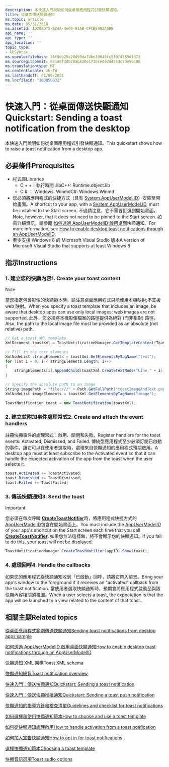 ```yaml
---
description: 本快速入門說明如何從桌面應用程式引發快顯通知。
title: 從桌面傳送快顯通知
ms.topic: article
ms.date: 05/31/2018
ms.assetid: 1D20ED75-E24A-4e60-91AB-CFCBE902A68E
api_name: ''
api_type: ''
api_location: ''
topic_type:
- kbSyntax
ms.openlocfilehash: 36f9da25c20d99da74be30046fc5f9f4789dfd73
ms.sourcegitcommit: 831e8f3db78ab820e1710cede244553c70e50500
ms.translationtype: MT
ms.contentlocale: zh-TW
ms.lasthandoff: 01/08/2021
ms.locfileid: "103850032"
---
```

# <a name="quickstart-sending-a-toast-notification-from-the-desktop"></a><span data-ttu-id="7896e-103">快速入門：從桌面傳送快顯通知</span><span class="sxs-lookup"><span data-stu-id="7896e-103">Quickstart: Sending a toast notification from the desktop</span></span>

<span data-ttu-id="7896e-104">本快速入門說明如何從桌面應用程式引發快顯通知。</span><span class="sxs-lookup"><span data-stu-id="7896e-104">This quickstart shows how to raise a toast notification from a desktop app.</span></span>

## <a name="prerequisites"></a><span data-ttu-id="7896e-105">必要條件</span><span class="sxs-lookup"><span data-stu-id="7896e-105">Prerequisites</span></span>

-   <span data-ttu-id="7896e-106">程式庫</span><span class="sxs-lookup"><span data-stu-id="7896e-106">Libraries</span></span>
    -   <span data-ttu-id="7896e-107">C + +：執行時間 .lib</span><span class="sxs-lookup"><span data-stu-id="7896e-107">C++: Runtime.object.lib</span></span>
    -   <span data-ttu-id="7896e-108">C \# ： Windows. Winmd</span><span class="sxs-lookup"><span data-stu-id="7896e-108">C\#: Windows.Winmd</span></span>
-   <span data-ttu-id="7896e-109">您必須將應用程式的快捷方式（具有 [System.AppUserModel.ID](../properties/props-system-appusermodel-id.md)）安裝至開始畫面。</span><span class="sxs-lookup"><span data-stu-id="7896e-109">A shortcut to your app, with a [System.AppUserModel.ID](../properties/props-system-appusermodel-id.md), must be installed to the Start screen.</span></span> <span data-ttu-id="7896e-110">不過請注意，它不需要釘選到開始畫面。</span><span class="sxs-lookup"><span data-stu-id="7896e-110">Note, however, that it does not need to be pinned to the Start screen.</span></span> <span data-ttu-id="7896e-111">如需詳細資訊，請參閱 [如何透過 AppUserModelID 啟用桌面](enable-desktop-toast-with-appusermodelid.md)快顯通知。</span><span class="sxs-lookup"><span data-stu-id="7896e-111">For more information, see [How to enable desktop toast notifications through an AppUserModelID](enable-desktop-toast-with-appusermodelid.md).</span></span>
-   <span data-ttu-id="7896e-112">至少支援 Windows 8 的 Microsoft Visual Studio 版本</span><span class="sxs-lookup"><span data-stu-id="7896e-112">A version of Microsoft Visual Studio that supports at least Windows 8</span></span>

## <a name="instructions"></a><span data-ttu-id="7896e-113">指示</span><span class="sxs-lookup"><span data-stu-id="7896e-113">Instructions</span></span>

### <a name="1-create-your-toast-content"></a><span data-ttu-id="7896e-114">1. 建立您的快顯內容</span><span class="sxs-lookup"><span data-stu-id="7896e-114">1. Create your toast content</span></span>

> [!Note]  
> <span data-ttu-id="7896e-115">當您指定包含影像的快顯範本時，請注意桌面應用程式只能使用本機映射;不支援 web 映射。</span><span class="sxs-lookup"><span data-stu-id="7896e-115">When you specify a toast template that includes an image, be aware that desktop apps can use only local images; web images are not supported.</span></span> <span data-ttu-id="7896e-116">此外，您必須將本機影像檔案的路徑提供為絕對 (而非相對) 路徑。</span><span class="sxs-lookup"><span data-stu-id="7896e-116">Also, the path to the local image file must be provided as an absolute (not relative) path.</span></span>

 


```csharp
// Get a toast XML template
XmlDocument toastXml = ToastNotificationManager.GetTemplateContent(ToastTemplateType.ToastImageAndText04);

// Fill in the text elements
XmlNodeList stringElements = toastXml.GetElementsByTagName("text");
for (int i = 0; i < stringElements.Length; i++)
{
    stringElements[i].AppendChild(toastXml.CreateTextNode("Line " + i));
}

// Specify the absolute path to an image
String imagePath = "file:///" + Path.GetFullPath("toastImageAndText.png");
XmlNodeList imageElements = toastXml.GetElementsByTagName("image");

ToastNotification toast = new ToastNotification(toastXml);
```



### <a name="2-create-and-attach-the-event-handlers"></a><span data-ttu-id="7896e-117">2. 建立並附加事件處理常式</span><span class="sxs-lookup"><span data-stu-id="7896e-117">2. Create and attach the event handlers</span></span>

<span data-ttu-id="7896e-118">註冊快顯事件的處理常式：啟用、關閉和失敗。</span><span class="sxs-lookup"><span data-stu-id="7896e-118">Register handlers for the toast events: Activated, Dismissed, and Failed.</span></span> <span data-ttu-id="7896e-119">傳統型應用程式至少必須訂閱已啟動的事件，讓它可以在使用者選取時，處理來自快顯通知的應用程式預期啟用。</span><span class="sxs-lookup"><span data-stu-id="7896e-119">A desktop app must at least subscribe to the Activated event so that it can handle the expected activation of the app from the toast when the user selects it.</span></span>


```csharp
toast.Activated += ToastActivated;
toast.Dismissed += ToastDismissed;
toast.Failed += ToastFailed;
```



### <a name="3-send-the-toast"></a><span data-ttu-id="7896e-120">3. 傳送快顯通知</span><span class="sxs-lookup"><span data-stu-id="7896e-120">3. Send the toast</span></span>

> [!IMPORTANT]
> <span data-ttu-id="7896e-121">您必須在每次呼叫 [**CreateToastNotifier**](/uwp/api/Windows.UI.Notifications.ToastNotificationManager?view=winrt-19041)時，將應用程式快捷方式的 [AppUserModelID](../properties/props-system-appusermodel-id.md)包含在開始畫面上。</span><span class="sxs-lookup"><span data-stu-id="7896e-121">You must include the [AppUserModelID](../properties/props-system-appusermodel-id.md) of your app's shortcut on the Start screen each time that you call [**CreateToastNotifier**](/uwp/api/Windows.UI.Notifications.ToastNotificationManager?view=winrt-19041).</span></span> <span data-ttu-id="7896e-122">如果您無法這樣做，將不會顯示您的快顯通知。</span><span class="sxs-lookup"><span data-stu-id="7896e-122">If you fail to do this, your toast will not be displayed.</span></span>

 


```csharp
ToastNotificationManager.CreateToastNotifier(appID).Show(toast);
```



### <a name="4-handle-the-callbacks"></a><span data-ttu-id="7896e-123">4. 處理回呼</span><span class="sxs-lookup"><span data-stu-id="7896e-123">4. Handle the callbacks</span></span>

<span data-ttu-id="7896e-124">如果您的應用程式從快顯通知收到「已啟動」回呼，請將它帶入前景。</span><span class="sxs-lookup"><span data-stu-id="7896e-124">Bring your app's window to the foreground if it receives an "activated" callback from the toast notification.</span></span> <span data-ttu-id="7896e-125">當使用者選取快顯通知時，預期會將應用程式啟動至與該快顯內容相關的視圖。</span><span class="sxs-lookup"><span data-stu-id="7896e-125">When a user selects a toast, the expectation is that the app will be launched to a view related to the content of that toast..</span></span>

## <a name="related-topics"></a><span data-ttu-id="7896e-126">相關主題</span><span class="sxs-lookup"><span data-stu-id="7896e-126">Related topics</span></span>

<dl> <dt>

[<span data-ttu-id="7896e-127">從桌面應用程式範例傳送快顯通知</span><span class="sxs-lookup"><span data-stu-id="7896e-127">Sending toast notifications from desktop apps sample</span></span>](https://github.com/microsoft/Windows-classic-samples/tree/master/Samples/DesktopToasts)
</dt> <dt>

[<span data-ttu-id="7896e-128">如何透過 AppUserModelID 啟用桌面快顯通知</span><span class="sxs-lookup"><span data-stu-id="7896e-128">How to enable desktop toast notifications through an AppUserModelID</span></span>](enable-desktop-toast-with-appusermodelid.md)
</dt> <dt>

[<span data-ttu-id="7896e-129">快顯通知 XML 架構</span><span class="sxs-lookup"><span data-stu-id="7896e-129">Toast XML schema</span></span>](/uwp/schemas/tiles/toastschema/schema-root)
</dt> <dt>

<span data-ttu-id="7896e-130">[快顯通知總覽](/previous-versions/windows/apps/hh779727(v=win.10))</span><span class="sxs-lookup"><span data-stu-id="7896e-130">[Toast notification overview](/previous-versions/windows/apps/hh779727(v=win.10))</span></span>
</dt> <dt>

<span data-ttu-id="7896e-131">[快速入門：傳送快顯通知](/previous-versions/windows/apps/hh465448(v=win.10))</span><span class="sxs-lookup"><span data-stu-id="7896e-131">[Quickstart: Sending a toast notification](/previous-versions/windows/apps/hh465448(v=win.10))</span></span>
</dt> <dt>

<span data-ttu-id="7896e-132">[快速入門：傳送快顯推播通知](/previous-versions/windows/hh761487(v=win.10))</span><span class="sxs-lookup"><span data-stu-id="7896e-132">[Quickstart: Sending a toast push notification](/previous-versions/windows/hh761487(v=win.10))</span></span>
</dt> <dt>

[<span data-ttu-id="7896e-133">快顯通知的指導方針和檢查清單</span><span class="sxs-lookup"><span data-stu-id="7896e-133">Guidelines and checklist for toast notifications</span></span>](/windows/uwp/design/shell/tiles-and-notifications/)
</dt> <dt>

<span data-ttu-id="7896e-134">[如何選擇和使用快顯通知範本](/previous-versions/windows/apps/hh465448(v=win.10))</span><span class="sxs-lookup"><span data-stu-id="7896e-134">[How to choose and use a toast template](/previous-versions/windows/apps/hh465448(v=win.10))</span></span>
</dt> <dt>

<span data-ttu-id="7896e-135">[如何從快顯通知處理啟用](/previous-versions/windows/apps/hh761468(v=win.10))</span><span class="sxs-lookup"><span data-stu-id="7896e-135">[How to handle activation from a toast notification](/previous-versions/windows/apps/hh761468(v=win.10))</span></span>
</dt> <dt>

<span data-ttu-id="7896e-136">[如何加入宣告快顯通知](/previous-versions/windows/apps/hh781238(v=win.10))</span><span class="sxs-lookup"><span data-stu-id="7896e-136">[How to opt in for toast notifications](/previous-versions/windows/apps/hh781238(v=win.10))</span></span>
</dt> <dt>

<span data-ttu-id="7896e-137">[選擇快顯通知範本](/previous-versions/windows/apps/hh761494(v=win.10))</span><span class="sxs-lookup"><span data-stu-id="7896e-137">[Choosing a toast template](/previous-versions/windows/apps/hh761494(v=win.10))</span></span>
</dt> <dt>

<span data-ttu-id="7896e-138">[快顯音訊選項](/previous-versions/windows/apps/hh761492(v=win.10))</span><span class="sxs-lookup"><span data-stu-id="7896e-138">[Toast audio options](/previous-versions/windows/apps/hh761492(v=win.10))</span></span>
</dt> </dl>

 

 
